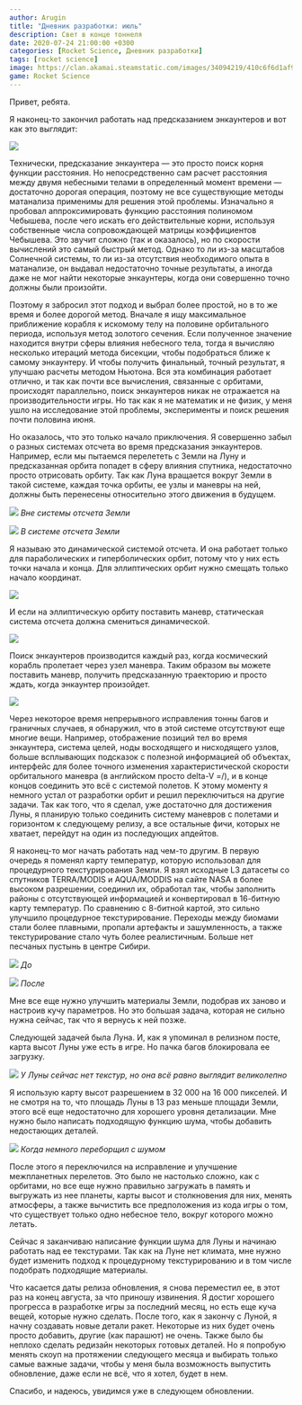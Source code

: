 ```yaml
---
author: Arugin
title: "Дневник разработки: июль"
description: Свет в конце тоннеля
date: 2020-07-24 21:00:00 +0300
categories: [Rocket Science, Дневник разработки]
tags: [rocket science]
image: https://clan.akamai.steamstatic.com/images/34094219/410c6f6d1af98c1a43df3879236eb81a25ed6a16_400x225.png
game: Rocket Science
---
```

Привет, ребята.

Я наконец-то закончил работать над предсказанием энкаунтеров и вот как это выглядит:

![](https://media3.giphy.com/media/IzciY98lZkQMI6DZzm/giphy.gif)

Технически, предсказание энкаунтера — это просто поиск корня функции расстояния. Но непосредственно сам расчет расстояния между двумя небесными телами в определенный момент времени — достаточно дорогая операция, поэтому не все существующие методы матанализа применимы для решения этой проблемы. Изначально я пробовал аппроксимировать функцию расстояния полиномом Чебышева, после чего искать его действительные корни, используя собственные числа сопровождающей матрицы коэффициентов Чебышева. Это звучит сложно (так и оказалось), но по скорости вычислений это самый быстрый метод. Однако то ли из-за масштабов Солнечной системы, то ли из-за отсутствия необходимого опыта в матанализе, он выдавал недостаточно точные результаты, а иногда даже не мог найти некоторые энкаунтеры, когда они совершенно точно должны были произойти.

Поэтому я забросил этот подход и выбрал более простой, но в то же время и более дорогой метод. Вначале я ищу максимальное приближение корабля к искомому телу на половине орбитального периода, используя метод золотого сечения. Если полученное значение находится внутри сферы влияния небесного тела, тогда я вычисляю несколько итераций метода бисекции, чтобы подобраться ближе к самому энкаунтеру. И чтобы получить финальный, точный результат, я улучшаю расчеты методом Ньютона. Вся эта комбинация работает отлично, и так как почти все вычисления, связанные с орбитами, происходят параллельно, поиск энкаунтеров никак не отражается на производительности игры. Но так как я не математик и не физик, у меня ушло на исследование этой проблемы, эксперименты и поиск решения почти половина июня.

Но оказалось, что это только начало приключения. Я совершенно забыл о разных системах отсчета во время предсказания энкаунтеров. Например, если мы пытаемся перелететь с Земли на Луну и предсказанная орбита попадет в сферу влияния спутника, недостаточно просто отрисовать орбиту. Так как Луна вращается вокруг Земли в такой системе, каждая точка орбиты, ее узлы и маневры на ней, должны быть перенесены относительно этого движения в будущем.


![](https://clan.akamai.steamstatic.com/images//34094219/0527348e0305d8ff0d340a39eb8237569df9e273.png)
_Вне системы отсчета Земли_

![](https://clan.akamai.steamstatic.com/images//34094219/e085ad330b873feacb63aab872eb73ef022a6fb4.png)
_В системе отсчета Земли_

Я называю это динамической системой отсчета. И она работает только для параболических и гиперболических орбит, потому что у них есть точки начала и конца. Для эллиптических орбит нужно смещать только начало координат.

![](https://media1.giphy.com/media/QAg3cCelUeYVAAte7w/giphy.gif)

И если на эллиптическую орбиту поставить маневр, статическая система отсчета должна смениться динамической.

![](https://media0.giphy.com/media/RfNDthTrL0fWg6SxDL/giphy.gif)

Поиск энкаунтеров производится каждый раз, когда космический корабль пролетает через узел маневра. Таким образом вы можете поставить маневр, получить предсказанную траекторию и просто ждать, когда энкаунтер произойдет.

![](https://media1.giphy.com/media/RMeMOcWsfmHsX8DfIl/giphy.gif)

Через некоторое время непрерывного исправления тонны багов и граничных случаев, я обнаружил, что в этой системе отсутствуют еще многие вещи. Например, отображение позиций тел во время энкаунтера, система целей, ноды восходящего и нисходящего узлов, больше всплывающих подсказок с полезной информацией об объектах, интерфейс для более точного изменения характеристической скорости орбитального маневра (в английском просто delta-V =/), и в конце концов соединить это всё с системой полетов. К этому моменту я немного устал от разработки орбит и решил переключиться на другие задачи. Так как того, что я сделал, уже достаточно для достижения Луны, я планирую только соединить систему маневров с полетами и горизонтом к следующему релизу, а все остальные фичи, которых не хватает, перейдут на один из последующих апдейтов.

Я наконец-то мог начать работать над чем-то другим. В первую очередь я поменял карту температур, которую использовал для процедурного текстурирования Земли. Я взял исходные L3 датасеты со спутников TERRA/MODIS и AQUA/MODDIS на сайте NASA в более высоком разрешении, соединил их, обработал так, чтобы заполнить районы с отсутствующей информацией и конвертировал в 16-битную карту температур. По сравнению с 8-битной картой, это сильно улучшило процедурное текстурирование. Переходы между биомами стали более плавными, пропали артефакты и зашумленность, а также текстурирование стало чуть более реалистичным. Больше нет песчаных пустынь в центре Сибири.

![](https://clan.akamai.steamstatic.com/images//34094219/589a043cf35015de9a9a3edd0a262cc87f4314ed.png)
_До_

![](https://clan.akamai.steamstatic.com/images//34094219/2b2463762c1fd7d05d5e6cef7ff719f55034dadc.png)
_После_

Мне все еще нужно улучшить материалы Земли, подобрав их заново и настроив кучу параметров. Но это большая задача, которая не сильно нужна сейчас, так что я вернусь к ней позже.

Следующей задачей была Луна. И, как я упоминал в релизном посте, карта высот Луны уже есть в игре. Но пачка багов блокировала ее загрузку.

![](https://clan.akamai.steamstatic.com/images//34094219/3e95297bc5ea6a1ac2b53a69e991cced7be2d487.png)
_У Луны сейчас нет текстур, но она всё равно выглядит великолепно_

Я использую карту высот разрешением в 32 000 на 16 000 пикселей. И не смотря на то, что площадь Луны в 13 раз меньше площади Земли, этого всё еще недостаточно для хорошего уровня детализации. Мне нужно было написать подходящую функцию шума, чтобы добавить недостающих деталей.

![](https://clan.akamai.steamstatic.com/images//34094219/77d2a07e448a6f7eabb1f1d70a9af1b207a4dfbd.png)
_Когда немного переборщил с шумом_

После этого я переключился на исправление и улучшение межпланетных перелетов. Это было не настолько сложно, как с орбитами, но все еще нужно правильно загружать в память и выгружать из нее планеты, карты высот и столкновения для них, менять атмосферы, а также вычистить все предположения из кода игры о том, что существует только одно небесное тело, вокруг которого можно летать.

Сейчас я заканчиваю написание функции шума для Луны и начинаю работать над ее текстурами. Так как на Луне нет климата, мне нужно будет изменить подход к процедурному текстурированию и в том числе подобрать подходящие материалы.

Что касается даты релиза обновления, я снова переместил ее, в этот раз на конец августа, за что приношу извинения. Я достиг хорошего прогресса в разработке игры за последний месяц, но есть еще куча вещей, которые нужно сделать. После того, как я закончу с Луной, я начну создавать новые детали ракет. Некоторые из них будет очень просто добавить, другие (как парашют) не очень. Также было бы неплохо сделать редизайн некоторых готовых деталей. Но я попробую менять скоуп на протяжении следующего месяца и выбирать только самые важные задачи, чтобы у меня была возможность выпустить обновление, даже если не всё, что я хотел, будет в нем.

Спасибо, и надеюсь, увидимся уже в следующем обновлении.
